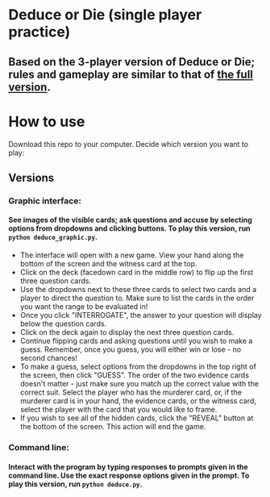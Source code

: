 # Deduce or Die (single player practice)
## Based on the 3-player version of Deduce or Die; rules and gameplay are similar to that of [the full version](http://www.thegamesjournal.com/rules/DeduceOrDie.shtml).

# How to use
Download this repo to your computer. Decide which version you want to play:

## Versions
### Graphic interface:
#### See images of the visible cards; ask questions and accuse by selecting options from dropdowns and clicking buttons. To play this version, run `python deduce_graphic.py`.

- The interface will open with a new game. View your hand along the bottom of the screen and the witness card at the top.
- Click on the deck (facedown card in the middle row) to flip up the first three question cards.
- Use the dropdowns next to these three cards to select two cards and a player to direct the question to. Make sure to list the cards in the order you want the range to be evaluated in!
- Once you click "INTERROGATE", the answer to your question will display below the question cards.
- Click on the deck again to display the next three question cards.
- Continue flipping cards and asking questions until you wish to make a guess. Remember, once you guess, you will either win or lose - no second chances! 
- To make a guess, select options from the dropdowns in the top right of the screen, then click "GUESS". The order of the two evidence cards doesn't matter - just make sure you match up the correct value with the correct suit. Select the player who has the murderer card, or, if the murderer card is in your hand, the evidence cards, or the witness card, select the player with the card that you would like to frame.
- If you wish to see all of the hidden cards, click the "REVEAL" button at the bottom of the screen. This action will end the game.

### Command line:
#### Interact with the program by typing responses to prompts given in the command line. Use the exact response options given in the prompt. To play this version, run `python deduce.py`.
